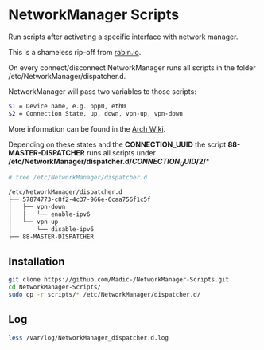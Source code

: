 # NetworkManager Scripts

Run scripts after activating a specific interface with network manager.

This is a shameless rip-off from [rabin.io](https://blog.rabin.io/linux/networkmanager-using-dispatcher-d-to-run-scripts-based-on-network-connectivity).

On every connect/disconnect NetworkManager runs all scripts in the folder /etc/NetworkManager/dispatcher.d.

NetworkManager will pass two variables to those scripts:

```bash
$1 = Device name, e.g. ppp0, eth0
$2 = Connection State, up, down, vpn-up, vpn-down
```

More information can be found in the [Arch Wiki](https://wiki.archlinux.org/index.php/NetworkManager#Network_services_with_NetworkManager_dispatcher).

Depending on these states and the **CONNECTION_UUID** the script **88-MASTER-DISPATCHER** runs all scripts under **/etc/NetworkManager/dispatcher.d/$CONNECTION_UUID/$2/***

```bash
# tree /etc/NetworkManager/dispatcher.d

/etc/NetworkManager/dispatcher.d
├── 57874773-c8f2-4c37-966e-6caa756f1c5f
│   ├── vpn-down
│   │   └── enable-ipv6
│   └── vpn-up
│       └── disable-ipv6
├── 88-MASTER-DISPATCHER
```

## Installation

```bash
git clone https://github.com/Madic-/NetworkManager-Scripts.git
cd NetworkManager-Scripts/
sudo cp -r scripts/* /etc/NetworkManager/dispatcher.d/
```

## Log

```bash
less /var/log/NetworkManager_dispatcher.d.log
```